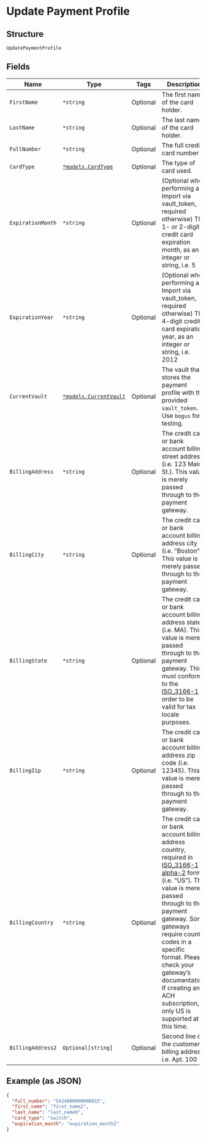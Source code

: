 
# Update Payment Profile

## Structure

`UpdatePaymentProfile`

## Fields

| Name | Type | Tags | Description |
|  --- | --- | --- | --- |
| `FirstName` | `*string` | Optional | The first name of the card holder. |
| `LastName` | `*string` | Optional | The last name of the card holder. |
| `FullNumber` | `*string` | Optional | The full credit card number |
| `CardType` | [`*models.CardType`](../../doc/models/card-type.md) | Optional | The type of card used. |
| `ExpirationMonth` | `*string` | Optional | (Optional when performing an Import via vault_token, required otherwise) The 1- or 2-digit credit card expiration month, as an integer or string, i.e. 5 |
| `ExpirationYear` | `*string` | Optional | (Optional when performing a Import via vault_token, required otherwise) The 4-digit credit card expiration year, as an integer or string, i.e. 2012 |
| `CurrentVault` | [`*models.CurrentVault`](../../doc/models/current-vault.md) | Optional | The vault that stores the payment profile with the provided `vault_token`. Use `bogus` for testing. |
| `BillingAddress` | `*string` | Optional | The credit card or bank account billing street address (i.e. 123 Main St.). This value is merely passed through to the payment gateway. |
| `BillingCity` | `*string` | Optional | The credit card or bank account billing address city (i.e. “Boston”). This value is merely passed through to the payment gateway. |
| `BillingState` | `*string` | Optional | The credit card or bank account billing address state (i.e. MA). This value is merely passed through to the payment gateway. This must conform to the [ISO_3166-1](https://en.wikipedia.org/wiki/ISO_3166-1#Current_codes) in order to be valid for tax locale purposes. |
| `BillingZip` | `*string` | Optional | The credit card or bank account billing address zip code (i.e. 12345). This value is merely passed through to the payment gateway. |
| `BillingCountry` | `*string` | Optional | The credit card or bank account billing address country, required in [ISO_3166-1 alpha-2](https://en.wikipedia.org/wiki/ISO_3166-1_alpha-2) format (i.e. “US”). This value is merely passed through to the payment gateway. Some gateways require country codes in a specific format. Please check your gateway’s documentation. If creating an ACH subscription, only US is supported at this time. |
| `BillingAddress2` | `Optional[string]` | Optional | Second line of the customer’s billing address i.e. Apt. 100 |

## Example (as JSON)

```json
{
  "full_number": "5424000000000015",
  "first_name": "first_name2",
  "last_name": "last_name0",
  "card_type": "switch",
  "expiration_month": "expiration_month2"
}
```

